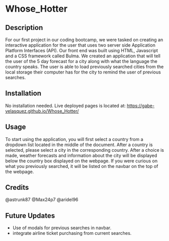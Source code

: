 # Whose_Hotter

## Description
For our first project in our coding bootcamp, we were tasked on creating an interactive application for the user that uses two server side Application Platform Interfaces (API). Our front end was built using HTML, Javascript and a CSS framework called Bulma. We created an application that will tell the user of the 5 day forecast for a city along with what the language the country speaks. The user is able to load previously searched cities from the local storage their computer has for the city to remind the user of previous searches. 

## Installation
No installation needed. Live deployed pages is located at: https://gabe-velasquez.github.io/Whose_Hotter/

## Usage
To start using the application, you will first select a country from a dropdown list located in the middle of the document. After a country is selected, please select a city in the corresponding country. After a choice is made, weather forecasts and information about the city will be displayed below the country box displayed on the webpage. If you were curious on what you previously searched, it will be listed on the navbar on the top of the webpage. 

## Credits 
@astrunk87
@Max24p7
@aridel96

## Future Updates
- Use of modals for previous searches in navbar. 
- integrate airline ticket purchasing from current searches.
